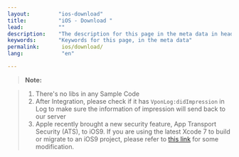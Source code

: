 ```yaml
---
layout:         "ios-download"
title:          "iOS - Download "
lead:           ""
description:    "The description for this page in the meta data in header."
keywords:       "Keywords for this page, in the meta data"
permalink:       ios/download/
lang:            "en"

---
```



>**Note:**

>1. There's no libs in any Sample Code
>3. After Integration, please check if it has `VponLog:didImpression` in Log to make sure the information of impression will send back to our server
>4. Apple recently brought a new security feature, App Transport Security (ATS), to iOS9. If you are using the latest Xcode 7 to build or migrate to an iOS9 project, please refer to [this link] for some modification.

<!-- >2. If you used the previous version of vpon SDK, please change vpon API: Vpon->Vpadn. Please read this first: [How to update to the new version of SDK4.2.x]. -->

[How to update to the new version of SDK4.2.x]: {{site.baseurl}}/ios/latest-news/update-to-SDK4_2_x/

[this link]: ../latest-news/ios9ats/
